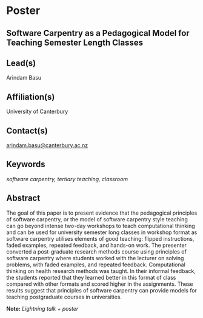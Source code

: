 # Poster

## **Software Carpentry as a Pedagogical Model for Teaching Semester Length Classes**

## Lead(s)
Arindam Basu

## Affiliation(s)
University of Canterbury

## Contact(s)
arindam.basu@canterbury.ac.nz

## Keywords
*software carpentry, tertiary teaching, classroom*

## Abstract
The goal of this paper is to present evidence that the pedagogical principles of software carpentry, or the model of software carpentry style teaching can go beyond intense two-day workshops to teach computational thinking and can be used for university semester long classes in workshop format as software carpentry utilises elements of good teaching: flipped instructions, faded examples, repeated feedback, and hands-on work. The presenter converted a post-graduate research methods course using principles of software carpentry where students worked with the lecturer on solving problems, with faded examples, and repeated feedback. Computational thinking on health research methods was taught. In their informal feedback, the students reported that they learned better in this format of class compared with other formats and scored higher in the assignments. These results suggest that principles of software carpentry can provide models for teaching postgraduate courses in universities.

**Note:** *Lightning talk + poster*
